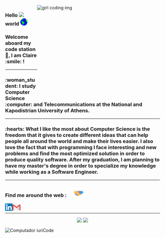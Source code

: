 <img align="right" src="https://miro.medium.com/max/1600/0*K2WLMTExLyida7OR.gif" width="400" height="300" alt="girl coding img" >
<h3> 
  Hello <a href="https://www.gautamkrishnar.com/"><img src="https://media.giphy.com/media/hvRJCLFzcasrR4ia7z/giphy.gif" width="25px"></a> world <img                                 src="https://github.com/SatYu26/SatYu26/blob/master/Assets/Earth.gif" width="24px">
  
  <h3>Welcome aboard my code station 🚀, I am Claire :smile: ! </h3>
</h3>

----

<h3> 
  :woman_student: I study Computer Science :computer: and Telecommunications at the National and Kapodistrian University of Athens. 
</h3>

----

<h3> 
  :hearts: What I like the most about Computer Science is the freedom that it gives to create different ideas that can help people all around the world and make their lives         easier. I also love the fact that with programming I face interesting and new problems and find the most optimized solution in order to produce quality software.
  After my graduation, I am planning to have my master's degree in order to specialize my knowledge while working as a Software Engineer. 
</h3>

----

<h3> Find me around the web : <img src="https://github.com/SatYu26/SatYu26/blob/master/Assets/Handshake.gif" height="32px"> </h3>
<p>
  <a href="https://www.linkedin.com/in/kleriana-kurra/">
    <img align="left" alt="Kleriana Kurra | Linkedin" width="24px" src="https://github.com/SatYu26/SatYu26/blob/master/Assets/Linkedin.svg" />
  </a> 
  &nbsp;&nbsp;
  <a href="mailto:klerianakurra@gmail.com">
    <img align="left" alt="Kleriana Kurra | Gmail" width="26px" src="https://github.com/SatYu26/SatYu26/blob/master/Assets/Gmail.svg" />
  </a>
</p>

----

<p align="center">
  <img width="49%" src="https://github-readme-stats.vercel.app/api?username=sdi1800230&show_icons=true&theme=jolly" />
  <img width="49%" src="https://github-readme-streak-stats.herokuapp.com/?user=sdi1800230&theme=jolly" />
</p>

<img src="https://raw.githubusercontent.com/MicaelliMedeiros/micaellimedeiros/master/image/computer-illustration.png" min-width="400px" max-width="400px" width="400px" align="midle" alt="Computador iuriCode">
